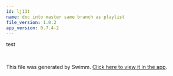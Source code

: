 ```yaml
---
id: lj13t
name: doc into master same branch as playlist
file_version: 1.0.2
app_version: 0.7.4-2
---
```


test

<br/>

This file was generated by Swimm. [Click here to view it in the app](http://localhost:5001/repos/U0sVB7lC9at5XPOW1TBW/docs/lj13t).